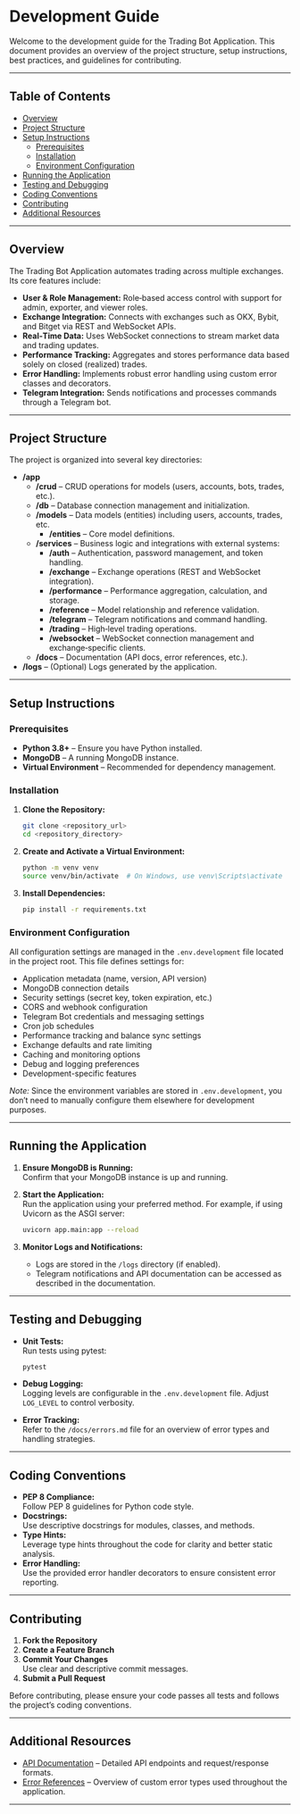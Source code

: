# Development Guide

Welcome to the development guide for the Trading Bot Application. This document provides an overview of the project structure, setup instructions, best practices, and guidelines for contributing.

---

## Table of Contents

- [Overview](#overview)
- [Project Structure](#project-structure)
- [Setup Instructions](#setup-instructions)
  - [Prerequisites](#prerequisites)
  - [Installation](#installation)
  - [Environment Configuration](#environment-configuration)
- [Running the Application](#running-the-application)
- [Testing and Debugging](#testing-and-debugging)
- [Coding Conventions](#coding-conventions)
- [Contributing](#contributing)
- [Additional Resources](#additional-resources)

---

## Overview

The Trading Bot Application automates trading across multiple exchanges. Its core features include:

- **User & Role Management:** Role‑based access control with support for admin, exporter, and viewer roles.
- **Exchange Integration:** Connects with exchanges such as OKX, Bybit, and Bitget via REST and WebSocket APIs.
- **Real‑Time Data:** Uses WebSocket connections to stream market data and trading updates.
- **Performance Tracking:** Aggregates and stores performance data based solely on closed (realized) trades.
- **Error Handling:** Implements robust error handling using custom error classes and decorators.
- **Telegram Integration:** Sends notifications and processes commands through a Telegram bot.

---

## Project Structure

The project is organized into several key directories:

- **/app**
  - **/crud** – CRUD operations for models (users, accounts, bots, trades, etc.).
  - **/db** – Database connection management and initialization.
  - **/models** – Data models (entities) including users, accounts, trades, etc.
    - **/entities** – Core model definitions.
  - **/services** – Business logic and integrations with external systems:
    - **/auth** – Authentication, password management, and token handling.
    - **/exchange** – Exchange operations (REST and WebSocket integration).
    - **/performance** – Performance aggregation, calculation, and storage.
    - **/reference** – Model relationship and reference validation.
    - **/telegram** – Telegram notifications and command handling.
    - **/trading** – High‑level trading operations.
    - **/websocket** – WebSocket connection management and exchange‑specific clients.
  - **/docs** – Documentation (API docs, error references, etc.).
- **/logs** – (Optional) Logs generated by the application.

---

## Setup Instructions

### Prerequisites

- **Python 3.8+** – Ensure you have Python installed.
- **MongoDB** – A running MongoDB instance.
- **Virtual Environment** – Recommended for dependency management.

### Installation

1. **Clone the Repository:**

   ```bash
   git clone <repository_url>
   cd <repository_directory>
   ```

2. **Create and Activate a Virtual Environment:**

   ```bash
   python -m venv venv
   source venv/bin/activate  # On Windows, use venv\Scripts\activate
   ```

3. **Install Dependencies:**

   ```bash
   pip install -r requirements.txt
   ```

### Environment Configuration

All configuration settings are managed in the `.env.development` file located in the project root. This file defines settings for:

- Application metadata (name, version, API version)
- MongoDB connection details
- Security settings (secret key, token expiration, etc.)
- CORS and webhook configuration
- Telegram Bot credentials and messaging settings
- Cron job schedules
- Performance tracking and balance sync settings
- Exchange defaults and rate limiting
- Caching and monitoring options
- Debug and logging preferences
- Development-specific features

*Note:* Since the environment variables are stored in `.env.development`, you don’t need to manually configure them elsewhere for development purposes.

---

## Running the Application

1. **Ensure MongoDB is Running:**  
   Confirm that your MongoDB instance is up and running.

2. **Start the Application:**  
   Run the application using your preferred method. For example, if using Uvicorn as the ASGI server:

   ```bash
   uvicorn app.main:app --reload
   ```

3. **Monitor Logs and Notifications:**  
   - Logs are stored in the `/logs` directory (if enabled).
   - Telegram notifications and API documentation can be accessed as described in the documentation.

---

## Testing and Debugging

- **Unit Tests:**  
  Run tests using pytest:

  ```bash
  pytest
  ```

- **Debug Logging:**  
  Logging levels are configurable in the `.env.development` file. Adjust `LOG_LEVEL` to control verbosity.

- **Error Tracking:**  
  Refer to the `/docs/errors.md` file for an overview of error types and handling strategies.

---

## Coding Conventions

- **PEP 8 Compliance:**  
  Follow PEP 8 guidelines for Python code style.
- **Docstrings:**  
  Use descriptive docstrings for modules, classes, and methods.
- **Type Hints:**  
  Leverage type hints throughout the code for clarity and better static analysis.
- **Error Handling:**  
  Use the provided error handler decorators to ensure consistent error reporting.

---

## Contributing

1. **Fork the Repository**
2. **Create a Feature Branch**
3. **Commit Your Changes**  
   Use clear and descriptive commit messages.
4. **Submit a Pull Request**

Before contributing, please ensure your code passes all tests and follows the project’s coding conventions.

---

## Additional Resources

- [API Documentation](api.md) – Detailed API endpoints and request/response formats.
- [Error References](errors.md) – Overview of custom error types used throughout the application.

---

